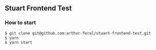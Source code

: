 ## Stuart Frontend Test

### How to start
```bash
$ git clone git@github.com:arthur-feral/stuart-frontend-test.git
$ yarn
$ yarn start
```
